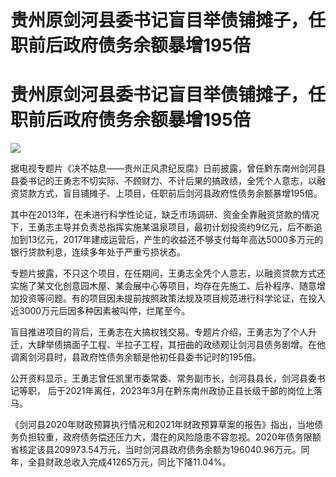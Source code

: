 # 贵州原剑河县委书记盲目举债铺摊子，任职前后政府债务余额暴增195倍

# 贵州原剑河县委书记盲目举债铺摊子，任职前后政府债务余额暴增195倍

![](https://inews.gtimg.com/om_bt/OMzy-D8p0fsVHG4s9n1OmTpq4S2M6ezDRNcea35QxKmEIAA/1000)

据电视专题片《决不姑息——贵州正风肃纪反腐》日前披露，曾任黔东南州剑河县县委书记的王勇志不切实际、不顾财力、不计后果的搞政绩，全凭个人意志，以融资贷款方式，盲目铺摊子、上项目，任职前后剑河县政府性债务余额暴增195倍。

其中在2013年，在未进行科学性论证，缺乏市场调研、资金全靠融资贷款的情况下，王勇志主导并负责总指挥实施某温泉项目，最初计划投资约9亿元，后不断追加到13亿元，2017年建成运营后，产生的收益还不够支付每年高达5000多万元的银行贷款利息，连续多年处于严重亏损状态。

专题片披露，不只这个项目，在任期间，王勇志全凭个人意志，以融资贷款方式还实施了某文化创意园木屋、某会展中心等项目，均存在先施工、后补程序、随意增加投资等问题。有的项目因未提前按照政策法规及项目规范进行科学论证，在投入近3000万元后因多种因素被叫停，烂尾至今。

盲目推进项目的背后，王勇志在大搞权钱交易。专题片介绍，王勇志为了个人升迁，大肆举债搞面子工程、半拉子工程，其扭曲的政绩观让剑河县债务剧增。在他调离剑河县时，县政府性债务余额是他初任县委书记时的195倍。

公开资料显示，王勇志曾任凯里市委常委、常务副市长，剑河县县长，剑河县委书记等职， 后于2021年离任，2023年3月在黔东南州政协正县长级干部的岗位上落马。

《剑河县2020年财政预算执行情况和2021年财政预算草案的报告》指出，当地债务负担较重，政府债务偿还压力大，潜在的风险隐患不容忽视。2020年债务限额省核定该县209973.54万元，当时剑河县政府债务余额为196040.96万元。同年，全县财政总收入完成41265万元，同比下降11.04%。

